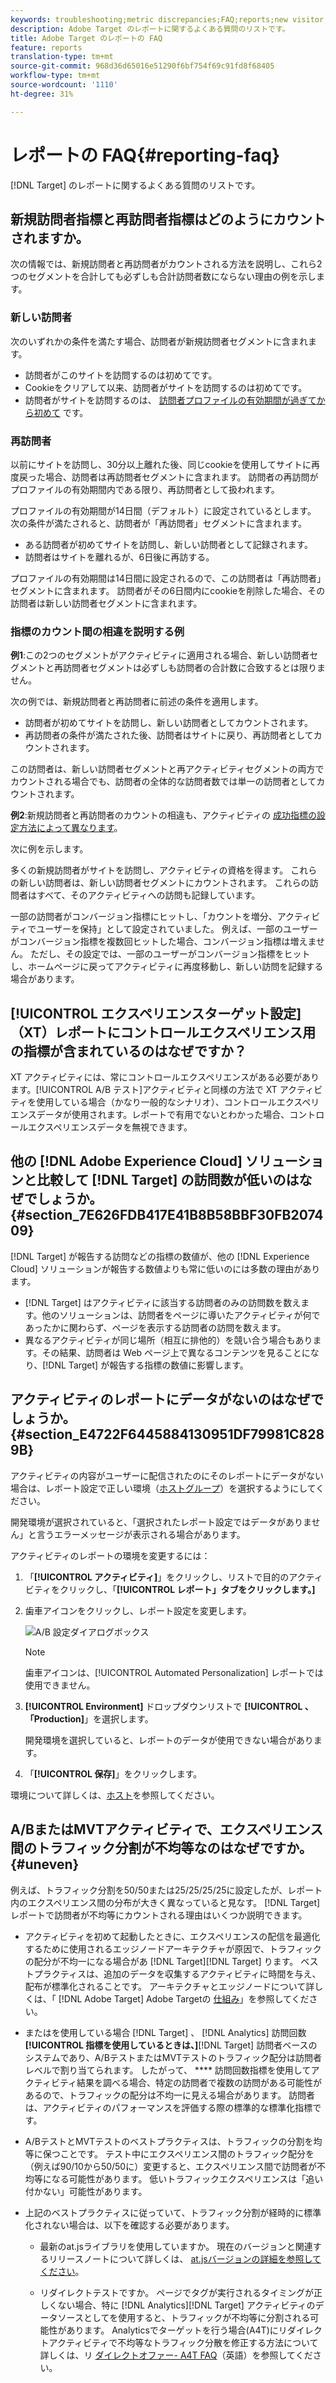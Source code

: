 ```yaml
---
keywords: troubleshooting;metric discrepancies;FAQ;reports;new visitor;new visitors;returning visitor;returning visitors;return visit;new visit
description: Adobe Target のレポートに関するよくある質問のリストです。
title: Adobe Target のレポートの FAQ
feature: reports
translation-type: tm+mt
source-git-commit: 968d36d65016e51290f6bf754f69c91fd8f68405
workflow-type: tm+mt
source-wordcount: '1110'
ht-degree: 31%

---
```



# レポートの FAQ{#reporting-faq}

[!DNL Target] のレポートに関するよくある質問のリストです。

## 新規訪問者指標と再訪問者指標はどのようにカウントされますか。

次の情報では、新規訪問者と再訪問者がカウントされる方法を説明し、これら2つのセグメントを合計しても必ずしも合計訪問者数にならない理由の例を示します。

### 新しい訪問者

次のいずれかの条件を満たす場合、訪問者が新規訪問者セグメントに含まれます。

* 訪問者がこのサイトを訪問するのは初めてです。
* Cookieをクリアして以来、訪問者がサイトを訪問するのは初めてです。
* 訪問者がサイトを訪問するのは、 [訪問者プロファイルの有効期間が過ぎてから初めて](/help/c-target/c-visitor-profile/visitor-profile-lifetime.md) です。

### 再訪問者

以前にサイトを訪問し、30分以上離れた後、同じcookieを使用してサイトに再度戻った場合、訪問者は再訪問者セグメントに含まれます。 訪問者の再訪問がプロファイルの有効期間内である限り、再訪問者として扱われます。

プロファイルの有効期間が14日間（デフォルト）に設定されているとします。 次の条件が満たされると、訪問者が「再訪問者」セグメントに含まれます。

* ある訪問者が初めてサイトを訪問し、新しい訪問者として記録されます。
* 訪問者はサイトを離れるが、6日後に再訪する。

プロファイルの有効期間は14日間に設定されるので、この訪問者は「再訪問者」セグメントに含まれます。 訪問者がその6日間内にcookieを削除した場合、その訪問者は新しい訪問者セグメントに含まれます。

### 指標のカウント間の相違を説明する例

**例1**:この2つのセグメントがアクティビティに適用される場合、新しい訪問者セグメントと再訪問者セグメントは必ずしも訪問者の合計数に合致するとは限りません。

次の例では、新規訪問者と再訪問者に前述の条件を適用します。

* 訪問者が初めてサイトを訪問し、新しい訪問者としてカウントされます。
* 再訪問者の条件が満たされた後、訪問者はサイトに戻り、再訪問者としてカウントされます。

この訪問者は、新しい訪問者セグメントと再アクティビティセグメントの両方でカウントされる場合でも、訪問者の全体的な訪問者数では単一の訪問者としてカウントされます。

**例2**:新規訪問者と再訪問者のカウントの相違も、アクティビティの [成功指標の設定方法によって異なります](/help/c-activities/r-success-metrics/success-metrics.md)。

次に例を示します。

多くの新規訪問者がサイトを訪問し、アクティビティの資格を得ます。 これらの新しい訪問者は、新しい訪問者セグメントにカウントされます。 これらの訪問者はすべて、そのアクティビティへの訪問も記録しています。

一部の訪問者がコンバージョン指標にヒットし、「カウントを増分、アクティビティでユーザーを保持」として設定されていました。 例えば、一部のユーザーがコンバージョン指標を複数回ヒットした場合、コンバージョン指標は増えません。 ただし、その設定では、一部のユーザーがコンバージョン指標をヒットし、ホームページに戻ってアクティビティに再度移動し、新しい訪問を記録する場合があります。

## [!UICONTROL エクスペリエンスターゲット設定]（XT）レポートにコントロールエクスペリエンス用の指標が含まれているのはなぜですか？

XT アクティビティには、常にコントロールエクスペリエンスがある必要があります。[!UICONTROL A/B テスト]アクティビティと同様の方法で XT アクティビティを使用している場合（かなり一般的なシナリオ）、コントロールエクスペリエンスデータが使用されます。レポートで有用でないとわかった場合、コントロールエクスペリエンスデータを無視できます。

## 他の [!DNL Adobe Experience Cloud] ソリューションと比較して [!DNL Target] の訪問数が低いのはなぜでしょうか。{#section_7E626FDB417E41B8B58BBF30FB207409}

[!DNL Target] が報告する訪問などの指標の数値が、他の [!DNL Experience Cloud] ソリューションが報告する数値よりも常に低いのには多数の理由があります。

* [!DNL Target] はアクティビティに該当する訪問者のみの訪問数を数えます。他のソリューションは、訪問者をページに導いたアクティビティが何であったかに関わらず、ページを表示する訪問者の訪問を数えます。
* 異なるアクティビティが同じ場所（相互に排他的）を競い合う場合もあります。その結果、訪問者は Web ページ上で異なるコンテンツを見ることになり、[!DNL Target] が報告する指標の数値に影響します。

## アクティビティのレポートにデータがないのはなぜでしょうか。{#section_E4722F6445884130951DF79981C8289B}

アクティビティの内容がユーザーに配信されたのにそのレポートにデータがない場合は、レポート設定で正しい環境（[ホストグループ](/help/administrating-target/hosts.md)）を選択するようにしてください。

開発環境が選択されていると、「選択されたレポート設定ではデータがありません」と言うエラーメッセージが表示される場合があります。

アクティビティのレポートの環境を変更するには：

1. 「**[!UICONTROL アクティビティ]**」をクリックし、リストで目的のアクティビティをクリックし、「**[!UICONTROL レポート」タブをクリックします。]**
1. 歯車アイコンをクリックし、レポート設定を変更します。

   ![A/B 設定ダイアログボックス](/help/c-reports/c-report-settings/assets/ab_settings_dialog.png)

   >[!NOTE]
   >
   >歯車アイコンは、[!UICONTROL Automated Personalization] レポートでは使用できません。

1. **[!UICONTROL Environment]** ドロップダウンリストで **[!UICONTROL 、「Production]**」を選択します。

   開発環境を選択していると、レポートのデータが使用できない場合があります。

1. 「**[!UICONTROL 保存]**」をクリックします。

環境について詳しくは、[ホスト](/help/administrating-target/hosts.md#concept_516BB01EBFBD4449AB03940D31AEB66E)を参照してください。

## A/BまたはMVTアクティビティで、エクスペリエンス間のトラフィック分割が不均等なのはなぜですか。 {#uneven}

例えば、トラフィック分割を50/50または25/25/25/25に設定したが、レポート内のエクスペリエンス間の分布が大きく異なっていると見なす。 [!DNL Target] レポートで訪問者が不均等にカウントされる理由はいくつか説明できます。

* アクティビティを初めて起動したときに、エクスペリエンスの配信を最適化するために使用されるエッジノードアーキテクチャが原因で、トラフィックの配分が不均一になる場合があ [!DNL Target][!DNL Target] ります。 ベストプラクティスは、追加のデータを収集するアクティビティに時間を与え、配布が標準化されることです。 アーキテクチャとエッジノードについて詳しくは、「 [!DNL Adobe Target] Adobe Targetの [仕組み](/help/c-intro/how-target-works.md)」を参照してください。
* またはを使用している場合 [!DNL Target] 、 [!DNL Analytics] 訪問回数 **[!UICONTROL 指標を使用しているときは、]**[!DNL Target] 訪問者ベースのシステムであり、A/BテストまたはMVTテストのトラフィック配分は訪問者レベルで割り当てられます。 したがって、 **** 訪問回数指標を使用してアクティビティ結果を調べる場合、特定の訪問者で複数の訪問がある可能性があるので、トラフィックの配分は不均一に見える場合があります。 訪問者は、アクティビティのパフォーマンスを評価する際の標準的な標準化指標です。
* A/BテストとMVTテストのベストプラクティスは、トラフィックの分割を均等に保つことです。 テスト中にエクスペリエンス間のトラフィック配分を（例えば90/10から50/50に）変更すると、エクスペリエンス間で訪問者が不均等になる可能性があります。 低いトラフィックエクスペリエンスは「追い付かない」可能性があります。
* 上記のベストプラクティスに従っていて、トラフィック分割が経時的に標準化されない場合は、以下を確認する必要があります。

   * 最新のat.jsライブラリを使用していますか。 現在のバージョンと関連するリリースノートについて詳しくは、 [at.jsバージョンの詳細を参照してください](/help/c-implementing-target/c-implementing-target-for-client-side-web/target-atjs-versions.md)。

   * リダイレクトテストですか。 ページでタグが実行されるタイミングが正しくない場合、特に [!DNL Analytics][!DNL Target] アクティビティのデータソースとしてを使用すると、トラフィックが不均等に分割される可能性があります。 Analyticsでターゲットを行う場合(A4T)にリダイレクトアクティビティで不均等なトラフィック分散を修正する方法について詳しくは、リ [ダイレクトオファー- A4T FAQ](/help/c-integrating-target-with-mac/a4t/r-a4t-faq/a4t-faq-redirect-offers.md)（英語）を参照してください。
